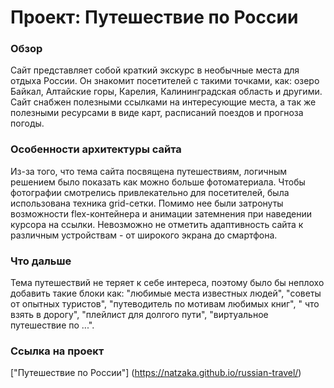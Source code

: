 # Проект: Путешествие по России

### Обзор
Сайт представляет собой краткий экскурс в необычные места для отдыха России.
Он знакомит посетителей с такими точками, как: озеро Байкал, Алтайские горы, Карелия, Калининградская область и другими. 
Сайт снабжен полезными ссылками на интересующие места, а так же полезными ресурсами в виде карт, расписаний поездов и прогноза погоды. 
### Особенности архитектуры сайта
Из-за того, что тема сайта посвящена путешествиям, логичным решением было показать как можно больше фотоматериала. 
Чтобы фотографии смотрелись привлекательно для посетителей, была использована техника grid-сетки. Помимо нее были затронуты возможности flex-контейнера и анимации затемнения при наведении курсора на ссылки. 
Невозможно не отметить адаптивность сайта к различным устройствам - от широкого экрана до смартфона. 
### Что дальше
Тема путешествий не теряет к себе интереса, поэтому было бы неплохо добавить такие блоки как: "любимые места известных людей", "советы от опытных туристов", "путеводитель по мотивам любимых книг", " что взять в дорогу", "плейлист для долгого пути", "виртуальное путешествие по ...".
 ### Ссылка на проект
 ["Путешествие по России"] (https://natzaka.github.io/russian-travel/) 